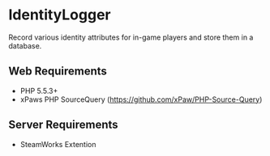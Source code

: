 IdentityLogger
=========================
Record various identity attributes for in-game players and store them in a database.

Web Requirements
----
* PHP 5.5.3+
* xPaws PHP SourceQuery (https://github.com/xPaw/PHP-Source-Query)

Server Requirements
----
* SteamWorks Extention